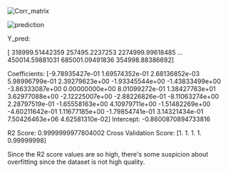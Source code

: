 
![Corr_matrix](https://github.com/user-attachments/assets/ea66d497-b42f-4e5f-bb66-5844b61f6f54)

![prediction](https://github.com/user-attachments/assets/4f6f6380-6c3d-4349-9d8c-8ff67da8c80a)

Y_pred:

[ 318999.51442359  257495.2237253  2274999.99618485 ...  450014.59881031
  685001.09491836  354998.88386692]

  Coefficients:
 [-9.78935427e-01  1.69574352e-01  2.68136852e-03  5.98996799e-01
  2.39279623e+00 -1.93345544e+00 -1.43833499e+00 -3.86333087e+00
  0.00000000e+00  8.01099272e-01  1.38427763e+01  3.62977088e+00
 -2.12225007e+00 -2.88226826e-01 -8.11063274e+00  2.28797519e-01
 -1.65558163e+00  4.10979711e+00 -1.51482269e+00 -4.60211642e-01
  1.11677185e+00 -1.79854741e-01  3.14321434e-01  7.50426463e+06
  4.62581310e-02]
Intercept:
 -0.8600870894733816
 
R2 Score:  0.9999999977804002
Cross Validation Score:  [1.         1.         1.         1.         0.99999998]

Since the R2 score values are so high, there's some suspicion about overfitting since the dataset is not high quality.
